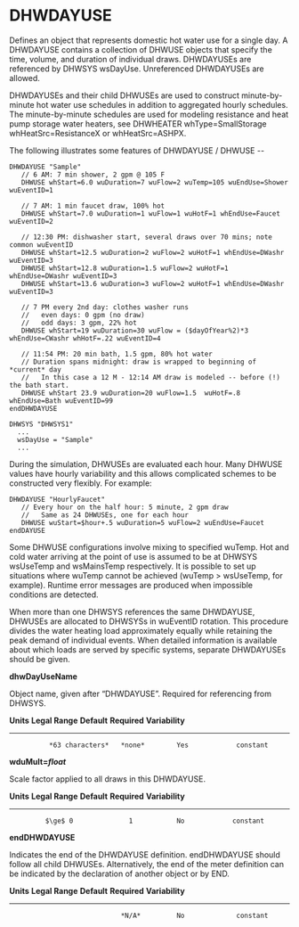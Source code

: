 # DHWDAYUSE

Defines an object that represents domestic hot water use for a single day.  A DHWDAYUSE contains a collection of DHWUSE
objects that specify the time, volume, and duration of individual draws.  DHWDAYUSEs are referenced by DHWSYS wsDayUse.  Unreferenced DHWDAYUSEs are allowed.

DHWDAYUSEs and their child DHWUSEs are used to construct minute-by-minute hot water use schedules in addition to aggregated hourly schedules.  The minute-by-minute schedules are used for modeling resistance and heat pump storage water heaters, see DHWHEATER whType=SmallStorage whHeatSrc=ResistanceX or whHeatSrc=ASHPX.

The following illustrates some features of DHWDAYUSE / DHWUSE --

    DHWDAYUSE "Sample"
       // 6 AM: 7 min shower, 2 gpm @ 105 F
       DHWUSE whStart=6.0 wuDuration=7 wuFlow=2 wuTemp=105 wuEndUse=Shower wuEventID=1

       // 7 AM: 1 min faucet draw, 100% hot
       DHWUSE whStart=7.0 wuDuration=1 wuFlow=1 wuHotF=1 whEndUse=Faucet wuEventID=2

       // 12:30 PM: dishwasher start, several draws over 70 mins; note common wuEventID
       DHWUSE whStart=12.5 wuDuration=2 wuFlow=2 wuHotF=1 whEndUse=DWashr wuEventID=3
       DHWUSE whStart=12.8 wuDuration=1.5 wuFlow=2 wuHotF=1 whEndUse=DWashr wuEventID=3
       DHWUSE whStart=13.6 wuDuration=3 wuFlow=2 wuHotF=1 whEndUse=DWashr wuEventID=3

       // 7 PM every 2nd day: clothes washer runs
       //   even days: 0 gpm (no draw)
       //   odd days: 3 gpm, 22% hot
       DHWUSE whStart=19 wuDuration=30 wuFlow = ($dayOfYear%2)*3 whEndUse=CWashr whHotF=.22 wuEventID=4

       // 11:54 PM: 20 min bath, 1.5 gpm, 80% hot water
       // Duration spans midnight: draw is wrapped to beginning of *current* day
       //   In this case a 12 M - 12:14 AM draw is modeled -- before (!) the bath start.
       DHWUSE whStart 23.9 wuDuration=20 wuFlow=1.5  wuHotF=.8 whEndUse=Bath wuEventID=99
    endDHWDAYUSE

    DHWSYS "DHWSYS1"
      ...
      wsDayUse = "Sample"
      ...

During the simulation, DHWUSEs are evaluated each hour.  Many DHWUSE values have hourly variability and this allows complicated schemes to be constructed very flexibly.  For example:

    DHWDAYUSE "HourlyFaucet"
       // Every hour on the half hour: 5 minute, 2 gpm draw
       //   Same as 24 DHWUSEs, one for each hour
       DHWUSE wuStart=$hour+.5 wuDuration=5 wuFlow=2 wuEndUse=Faucet
    endDAYUSE

Some DHWUSE configurations involve mixing to specified wuTemp.  Hot and cold water arriving at the point of use is assumed to be at DHWSYS wsUseTemp and wsMainsTemp respectively.  It is possible to set up situations where wuTemp cannot be achieved (wuTemp > wsUseTemp, for example).  Runtime error messages are produced when impossible conditions are detected.

When more than one DHWSYS references the same DHWDAYUSE, DHWUSEs are allocated to DHWSYSs in wuEventID rotation.  This procedure divides the water heating load approximately equally while retaining the peak demand of individual events.  When detailed information is available about which loads are served by specific systems, separate DHWDAYUSEs should be given.


**dhwDayUseName**

Object name, given after “DHWDAYUSE”.  Required for referencing from DHWSYS.

  **Units**   **Legal Range**   **Default**   **Required**   **Variability**
  ----------- ----------------- ------------- -------------- -----------------
              *63 characters*   *none*        Yes            constant

**wduMult=*float***

Scale factor applied to all draws in this DHWDAYUSE.

**Units**   **Legal Range**   **Default**   **Required**   **Variability**
----------- ----------------- ------------- -------------- -----------------
             $\ge$ 0              1           No            constant


**endDHWDAYUSE**

Indicates the end of the DHWDAYUSE definition.  endDHWDAYUSE should follow all child DHWUSEs.  Alternatively, the end of the meter definition can be indicated by the declaration of another object or by END.

  **Units**   **Legal Range**   **Default**   **Required**   **Variability**
  ----------- ----------------- ------------- -------------- -----------------
                                *N/A*         No             constant
